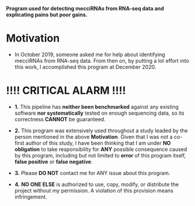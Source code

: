 __Program used for detecting mecciRNAs from RNA-seq data and explicating pains but poor gains.__

# Motivation  
  - In October 2019, someone asked me for help about identifying mecciRNAs from RNA-seq data. From then on, by putting a lot effort into this work, I accomplished this program at December 2020.

# __!!!!__ CRITICAL ALARM !!!!

  - **1.** This pipeline has __neither been benchmarked__ against any existing software __nor systematically__ tested on enough sequencing data, so its correctness __CANNOT__ be guaranteed.  

  - **2.** This program was extensively used throughout a study leaded by the person mentioned in the above __Motivation__. Given that I was not a co-first author of this study, I have been thinking that I am under **NO obligation** to take responsibility for __ANY__ possible consequence caused by this program, including but not limited to **error** of this program itself, **false positive** or **false negative**.  

  - **3.** Please __DO NOT__ contact me for ANY issue about this program.  

  - **4.** __NO ONE ELSE__ is authorized to use, copy, modify, or distribute the project without my permission. A violation of this provision means infringement.
